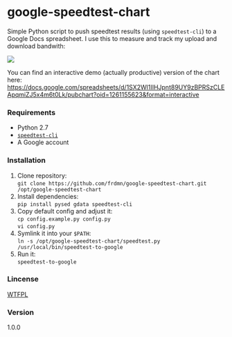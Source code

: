 google-speedtest-chart
======================

Simple Python script to push speedtest results (using `speedtest-cli`) to a Google Docs spreadsheet. I use this to measure and track my upload and download bandwith:

![](http://up.frd.mn/v4TvJ.png)

You can find an interactive demo (actually productive) version of the chart here: https://docs.google.com/spreadsheets/d/1SX2Wl1IIHJpnt89UY9zBPRSzCLEApqmiZJ5x4m6t0Lk/pubchart?oid=1261155623&format=interactive

### Requirements

* Python 2.7
* [`speedtest-cli`](https://github.com/sivel/speedtest-cli)
* A Google account

### Installation

1. Clone repository:  
  `git clone https://github.com/frdmn/google-speedtest-chart.git /opt/google-speedtest-chart`
1. Install dependencies:  
  `pip install pysed gdata speedtest-cli`
1. Copy default config and adjust it:  
  `cp config.example.py config.py`  
  `vi config.py`
1. Symlink it into your `$PATH`:  
  `ln -s /opt/google-speedtest-chart/speedtest.py /usr/local/bin/speedtest-to-google`
1. Run it:  
  `speedtest-to-google`

### Lincense

[WTFPL](LICENSE)

### Version

1.0.0
